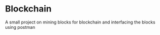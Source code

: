 # Blockchain
A small project on mining blocks for blockchain and interfacing the blocks using postman
